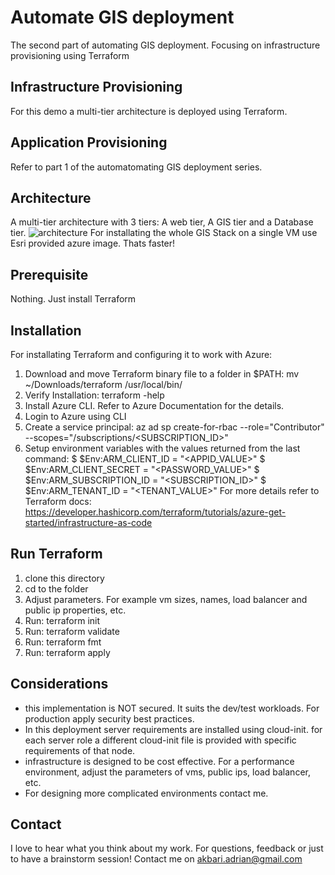 # Automate GIS deployment
The second part of automating GIS deployment. Focusing on infrastructure provisioning using Terraform

## Infrastructure Provisioning
For this demo a multi-tier architecture is deployed using Terraform.

## Application Provisioning
Refer to part 1 of the automatomating GIS deployment series. 

## Architecture
A multi-tier architecture with 3 tiers: A web tier, A GIS tier and a Database tier.
![architecture](img/img.jpg?raw=true "Architecture") 
For installating the whole GIS Stack on a single VM use Esri provided azure image. Thats faster!

## Prerequisite
Nothing. Just install Terraform

## Installation
For installating Terraform and configuring it to work with Azure:
1. Download and move Terraform binary file to a folder in $PATH:
    mv ~/Downloads/terraform /usr/local/bin/
2. Verify Installation: 
    terraform -help
3. Install Azure CLI. Refer to Azure Documentation for the details.
4. Login to Azure using CLI
5. Create a service principal:
    az ad sp create-for-rbac --role="Contributor" --scopes="/subscriptions/<SUBSCRIPTION_ID>"
6. Setup environment variables with the values returned from the last command:
    $ $Env:ARM_CLIENT_ID = "<APPID_VALUE>"
    $ $Env:ARM_CLIENT_SECRET = "<PASSWORD_VALUE>"
    $ $Env:ARM_SUBSCRIPTION_ID = "<SUBSCRIPTION_ID>"
    $ $Env:ARM_TENANT_ID = "<TENANT_VALUE>"
For more details refer to Terraform docs: https://developer.hashicorp.com/terraform/tutorials/azure-get-started/infrastructure-as-code


## Run Terraform
1. clone this directory
2. cd to the folder
3. Adjust parameters. For example vm sizes, names, load balancer and public ip properties, etc.
3. Run: terraform init
4. Run: terraform validate
5. Run: terraform fmt
6. Run: terraform apply


## Considerations
- this implementation is NOT secured. It suits the dev/test workloads. For production apply security best practices. 
- In this deployment server requirements are installed using cloud-init. for each server role a different cloud-init file is provided with specific requirements of that node. 
- infrastructure is designed to be cost effective. For a performance environment, adjust the parameters of vms, public ips, load balancer, etc. 
- For designing more complicated environments contact me. 

## Contact
I love to hear what you think about my work. For questions, feedback or just to have a brainstorm session!
Contact me on akbari.adrian@gmail.com